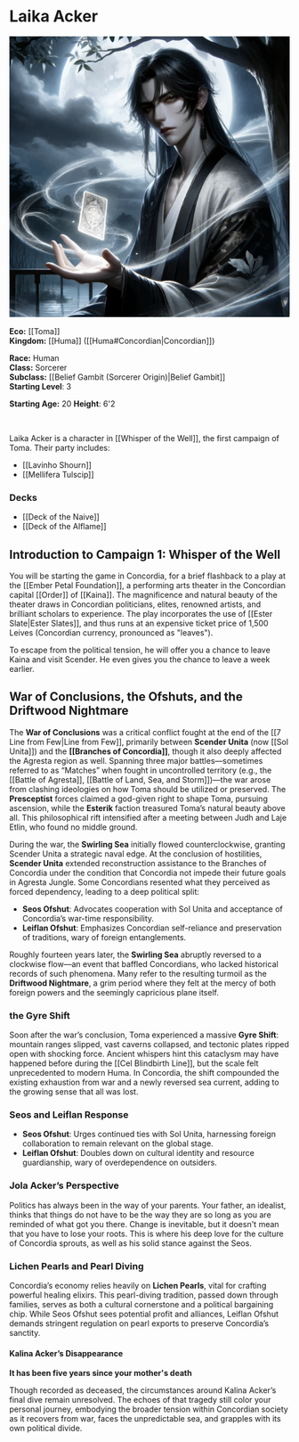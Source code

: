 # Laika Acker

<img src="wiki_images/Laika Acker.png"><i></i></a>

**Eco:** [[Toma]] <br>
**Kingdom:** [[Huma]] ([[Huma#Concordian|Concordian]]) <br>

**Race:** Human <br>
**Class:** Sorcerer <br>
**Subclass:** [[Belief Gambit (Sorcerer Origin)|Belief Gambit]] <br>
**Starting Level**: 3 <br>

**Starting Age:** 20
**Height**: 6'2


<br>

Laika Acker is a character in [[Whisper of the Well]], the first campaign of Toma. Their party includes:
- [[Lavinho Shourn]]
- [[Mellifera Tulscip]]



### Decks

- [[Deck of the Naive]]
- [[Deck of the Alflame]]



## Introduction to Campaign 1: Whisper of the Well

You will be starting the game in Concordia, for a brief flashback to a play at the [[Ember Petal Foundation]], a performing arts theater in the Concordian capital [[Order]] of [[Kaina]]. The magnificence and natural beauty of the theater draws in Concordian politicians, elites, renowned artists, and brilliant scholars to experience. The play incorporates the use of [[Ester Slate|Ester Slates]], and thus runs at an expensive ticket price of 1,500 Leives (Concordian currency, pronounced as "leaves").



To escape from the political tension, he will offer you a chance to leave Kaina and visit Scender. He even gives you the chance to leave a week earlier. 

## War of Conclusions, the Ofshuts, and the Driftwood Nightmare

The **War of Conclusions** was a critical conflict fought at the end of the [[7 Line from Few|Line from Few]], primarily between **Scender Unita** (now [[Sol Unita]]) and the **[[Branches of Concordia]]**, though it also deeply affected the Agresta region as well. Spanning three major battles—sometimes referred to as “Matches” when fought in uncontrolled territory (e.g., the [[Battle of Agresta]], [[Battle of Land, Sea, and Storm]])—the war arose from clashing ideologies on how Toma should be utilized or preserved. The **Presceptist** forces claimed a god-given right to shape Toma, pursuing ascension, while the **Esterik** faction treasured Toma’s natural beauty above all. This philosophical rift intensified after a meeting between Judh and Laje Etlin, who found no middle ground.

During the war, the **Swirling Sea** initially flowed counterclockwise, granting Scender Unita a strategic naval edge. At the conclusion of hostilities, **Scender Unita** extended reconstruction assistance to the Branches of Concordia under the condition that Concordia not impede their future goals in Agresta Jungle. Some Concordians resented what they perceived as forced dependency, leading to a deep political split:

- **Seos Ofshut**: Advocates cooperation with Sol Unita and acceptance of Concordia’s war-time responsibility.  
- **Leiflan Ofshut**: Emphasizes Concordian self-reliance and preservation of traditions, wary of foreign entanglements.  

Roughly fourteen years later, the **Swirling Sea** abruptly reversed to a clockwise flow—an event that baffled Concordians, who lacked historical records of such phenomena. Many refer to the resulting turmoil as the **Driftwood Nightmare**, a grim period where they felt at the mercy of both foreign powers and the seemingly capricious plane itself.

### the Gyre Shift

Soon after the war’s conclusion, Toma experienced a massive **Gyre Shift**: mountain ranges slipped, vast caverns collapsed, and tectonic plates ripped open with shocking force. Ancient whispers hint this cataclysm may have happened before during the [[Cel Blindbirth Line]], but the scale felt unprecedented to modern Huma. In Concordia, the shift compounded the existing exhaustion from war and a newly reversed sea current, adding to the growing sense that all was lost.

### Seos and Leiflan Response

- **Seos Ofshut**: Urges continued ties with Sol Unita, harnessing foreign collaboration to remain relevant on the global stage.  
- **Leiflan Ofshut**: Doubles down on cultural identity and resource guardianship, wary of overdependence on outsiders.  

### Jola Acker’s Perspective

Politics has always been in the way of your parents. Your father, an idealist, thinks that things do not have to be the way they are so long as you are reminded of what got you there. Change is inevitable, but it doesn't mean that you have to lose your roots. This is where his deep love for the culture of Concordia sprouts, as well as his solid stance against the Seos. 

### Lichen Pearls and Pearl Diving

Concordia’s economy relies heavily on **Lichen Pearls**, vital for crafting powerful healing elixirs. This pearl-diving tradition, passed down through families, serves as both a cultural cornerstone and a political bargaining chip. While Seos Ofshut sees potential profit and alliances, Leiflan Ofshut demands stringent regulation on pearl exports to preserve Concordia’s sanctity.

#### Kalina Acker’s Disappearance

**It has been five years since your mother's death**  

Though recorded as deceased, the circumstances around Kalina Acker’s final dive remain unresolved. The echoes of that tragedy still color your personal journey, embodying the broader tension within Concordian society as it recovers from war, faces the unpredictable sea, and grapples with its own political divide.


